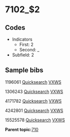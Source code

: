 # 7102\_$2

## Codes

-   Indicators
    -   First: 2
    -   Second: \_
-   Subfield: 2

## Sample bibs

1196061 [Quicksearch](https://search.library.yale.edu/catalog/1196061) [VXWS](http://prodorbis.library.yale.edu:7014/vxws/GetHoldingsService?bibId=1196061)

1306243 [Quicksearch](https://search.library.yale.edu/catalog/1306243) [VXWS](http://prodorbis.library.yale.edu:7014/vxws/GetHoldingsService?bibId=1306243)

4171782 [Quicksearch](https://search.library.yale.edu/catalog/4171782) [VXWS](http://prodorbis.library.yale.edu:7014/vxws/GetHoldingsService?bibId=4171782)

4242801 [Quicksearch](https://search.library.yale.edu/catalog/4242801) [VXWS](http://prodorbis.library.yale.edu:7014/vxws/GetHoldingsService?bibId=4242801)

15525578 [Quicksearch](https://search.library.yale.edu/catalog/15525578) [VXWS](http://prodorbis.library.yale.edu:7014/vxws/GetHoldingsService?bibId=15525578)

**Parent topic:**[710](../../tags/710/710.md)

